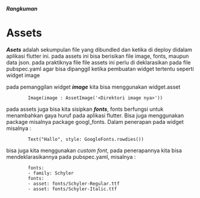 
***Rangkuman*** 

 # **Assets**

***Asets*** adalah sekumpulan file yang dibundled dan ketika di deploy didalam aplikasi flutter ini.
pada assets ini bisa berisikan file image, fonts, maupun data json. pada praktiknya file file assets ini perlu di deklarasikan pada file pubspec.yaml agar bisa dipanggil ketika pembuatan widget tertentu seperti widget image

pada pemanggilan widget ***image*** kita bisa menggunakan widget.asset

            Image(image : AssetImage('<Direktori image nya>'))


pada assets juga bisa kita sisipkan ***fonts***, fonts berfungsi untuk menambahkan gaya huruf pada aplikasi flutter. Bisa juga menggunakan package misalnya package googl_fonts.
Dalam penerapan pada widget misalnya :

            Text("Hallo", style: GoogleFonts.rowdies())

bisa juga kita menggunakan *custom font*, pada penerapannya kita bisa mendeklarasikannya pada pubspec.yaml, misalnya :

            fonts:
            - family: Schyler
            fonts:
            - asset: fonts/Schyler-Regular.ttf
            - asset: fonts/Schyler-Italic.ttf
        

